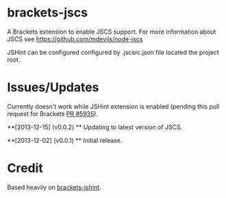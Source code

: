 brackets-jscs
=================

A Brackets extension to enable JSCS support. For more information about JSCS see https://github.com/mdevils/node-jscs

JSHint can be configured configured by .jscsrc.json file located the project root.

Issues/Updates
=====

Currently doesn't work while JSHint extension is enabled (pending this pull request for Brackets [PR #5935](https://github.com/adobe/brackets/pull/5935)).

**[2013-12-15] \(v0.0.2\) ** Updating to latest version of JSCS.

**[2013-12-02] \(v0.0.1\) ** Initial release. 

Credit
=====

Based heavily on [brackets-jshint](https://github.com/cfjedimaster/brackets-jshint/).